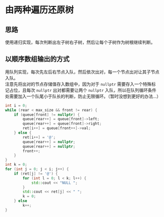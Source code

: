 # 由两种遍历还原树

## 思路

使用递归实现，每次判断出左子树右子树，然后让每个子树作为树根继续判断。

## 以顺序数组输出的方式

用队列实现，每次先左后右节点入队，然后依次出对，每一个节点出对让其子节点入队。  
注意先将出对的节点存储值存入数组中，因为对于 `nullptr` 需要存入一个特殊标记占位，且每次 `nullptr` 出对都需要让两个 `nullptr` 入队，所以在队列循环条件处需要加入一个队尾小于队长的判断，防止无限循环。（暂时没想到更好的办法...）

```C++
int i = 0;
while (rear < max_size && front != rear) {
    if (queue[front] != nullptr) {
        queue[rear++] = queue[front]->left;
        queue[rear++] = queue[front]->right;
        ret[i++] = queue[front++]->val;
    } else {
        ret[i++] = '@';
        queue[rear++] = nullptr;
        queue[rear++] = nullptr;
        front++;
    }
}
int k = 0;
for (int j = 0; j < i; j++) {
    if (ret[j] != '@') {
        for (int l = 0; l < k; l++) {
            std::cout << "NULL ";
        }
        std::cout << ret[j] << " ";
        k = 0;
    } else
        k++;
}
```